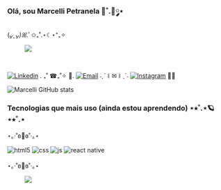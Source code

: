### Olá, sou Marcelli Petranela 🌷˚.🎀༘⋆
(*ᴗ͈ˬᴗ͈)ꕤ*.ﾟ✩₊˚.⋆☾⋆⁺₊✧
<br>
<section>
      <figure class="gif">
            <img src="https://i.pinimg.com/originals/c8/7f/fb/c87ffbfdaade272b84e5a5f515c93436.gif" type="gif">
      </figure>
</section>
<br>

[![Linkedin](https://img.shields.io/badge/LinkedIn-0077B5?style=for-the-badge&logo=linkedin&logoColor=white)](https://www.linkedin.com/in/marcelli-petranela-4bbb34295/) . ₊˚ ☎︎₊˚✧ ﾟ.
[![Email](https://img.shields.io/badge/Gmail-D14836?style=for-the-badge&logo=gmail&logoColor=white)](marcellipetranel@gmail.com) ˗ˏˋ ꒰ ✉︎ ꒱ ˎˊ˗
[![Instagram](https://img.shields.io/badge/Instagram-E4405F?style=for-the-badge&logo=instagram&logoColor=white)](https://www.instagram.com/_marcellli_/) 🧸🎀

![Marcelli GitHub stats](https://github-readme-stats.vercel.app/api?username=marcellipet&show_icons=true&theme=onedark) 

### Tecnologias que mais uso (ainda estou aprendendo) ⋆⭒˚.⋆🪐 ⋆⭒˚.⋆
⋆｡‧˚ʚ🍓ɞ˚‧｡⋆

<div style="display: inline_block">
  <img align="center" alt="html5" src="https://img.shields.io/badge/HTML5-E34F26?style=for-the-badge&logo=html5&logoColor=white" />
  <img align="center" alt="css" src="https://img.shields.io/badge/CSS3-1572B6?style=for-the-badge&logo=css3&logoColor=white" />
  <img align="center" alt="js" src="https://img.shields.io/badge/JavaScript-F7DF1E?style=for-the-badge&logo=javascript&logoColor=black" />
  <img align="center" alt="react native" src="https://img.shields.io/badge/React Native-20232A?style=for-the-badge&logo=react&logoColor=61DAFB" />
</div><br/>
⋆｡‧˚ʚ🍒ɞ˚‧｡⋆   

<section>
      <figure class="gif">
            <img src="https://i.pinimg.com/originals/b4/17/aa/b417aaf8d5b21740f0157707a2eb47ae.gif" type="gif">
      </figure>
</section>

